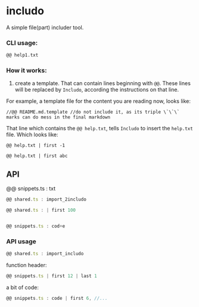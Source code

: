# includo

A simple file(part) includer tool.

### CLI usage:

```sh
@@ help1.txt
```

### How it works:

1. create a template. That can contain lines beginning with `@@`. These lines will be replaced by `Includo`, according the instructions on that line.

For example, a template file for the content you are reading now, looks like:

```
//@@ README.md.template //do not include it, as its triple \`\`\` marks can do mess in the final markdown
```

That line which contains the `@@ help.txt`, tells `Includo` to insert the `help.txt` file. Which looks like:

```
@@ help.txt | first -1

@@ help.txt | first abc
```

## API

@@ snippets.ts : txt

```ts
@@ shared.ts : import_2includo

@@ shared.ts : | first 100


@@ snippets.ts : cod+e


```

### API usage

```ts
@@ shared.ts : import_includo
```

function header:

```ts
@@ snippets.ts | first 12 | last 1
```

a bit of code:

```ts
@@ snippets.ts : code | first 6, //...
```
